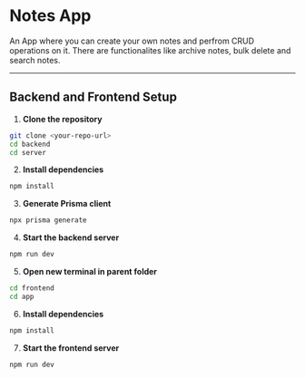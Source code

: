 # Notes App
An App where you can create your own notes and perfrom CRUD operations on it. There are functionalites like archive notes, bulk delete and search notes.

---

## Backend and Frontend Setup

1. **Clone the repository**
```bash
git clone <your-repo-url>
cd backend
cd server
```

2. **Install dependencies**
```bash
npm install
```

3. **Generate Prisma client**
```bash
npx prisma generate
```

4. **Start the backend server**
```bash
npm run dev
```

5. **Open new terminal in parent folder**
```bash
cd frontend
cd app
```

6. **Install dependencies**
```bash
npm install
```

7. **Start the frontend server**
```bash
npm run dev
```
